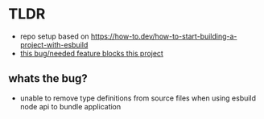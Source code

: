 # TLDR

- repo setup based on https://how-to.dev/how-to-start-building-a-project-with-esbuild
- [this bug/needed feature blocks this project](https://github.com/noahehall/nodeproto/blob/develop/packages/apps/authnz/build.esbuild.config.mjs#L26)

## whats the bug?

- unable to remove type definitions from source files when using esbuild node api to bundle application
